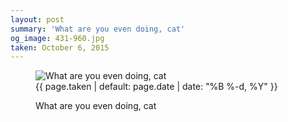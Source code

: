 ```yaml
---
layout: post
summary: 'What are you even doing, cat'
og_image: 431-960.jpg
taken: October 6, 2015
---
```


<figure class="post" data-src="{{ site.assets_url }}/{{ page.og_image }}">
<img alt="What are you even doing, cat" sizes="(min-width: 700px) 50vw, calc(100vw - 2rem)" src="{{ site.assets_url }}/431-480.jpg" srcset="{{ site.assets_url }}/431-960.jpg 960w, {{ site.assets_url }}/431-720.jpg 720w, {{ site.assets_url }}/431-480.jpg 480w, {{ site.assets_url }}/431-240.jpg 240w"/>
<figcaption>
<time>{{ page.taken | default: page.date | date: "%B %-d, %Y" }}</time>
<p>What are you even doing, cat</p>
</figcaption>
</figure>
